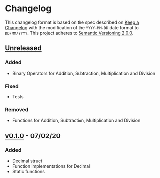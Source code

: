 # Changelog
This changelog format is based on the spec described on [Keep a Changelog](https://keepachangelog.com/en/1.0.0/) with the modification of the `YYYY-MM-DD` date format to `DD/MM/YYYY`.
This project adheres to [Semantic Versioning 2.0.0](https://semver.org/spec/v2.0.0.html).

<!-- This is an example of a update block
  ## [v1.0.0] - 1/1/2021
  ### Added
  ### Changed
  ### Deprecated
  ### Removed
  ### Fixed
  ### Security
-->

## [Unreleased]
### Added
- Binary Operators for Addition, Subtraction, Multiplication and Division

### Fixed
- Tests

### Removed
- Functions for Addition, Subtraction, Multiplication and Division

## [v0.1.0] - 07/02/20
### Added
- Decimal struct
- Function implementations for Decimal
- Static functions

[Unreleased]: https://github.com/Redfire75369/Fission-Simulator/compare/05b2c2e215296715d75fee23a018a3904e0808e4..master
[v0.1.0]: https://github.com/Redfire75369/Fission-Simulator/tree/05b2c2e215296715d75fee23a018a3904e0808e4
